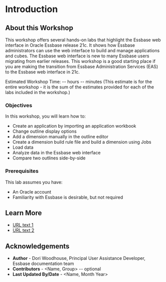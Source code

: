 # Introduction

## About this Workshop

This workshop offers several hands-on labs that highlight the Essbase web interface in Oracle Essbase release 21c. It shows how Essbase administrators can use the web interface to build and manage applications and cubes. The Essbase web interface is new to many Essbase users migrating from earlier releases. This workshop is a good starting place if you are making the transition from Essbase Administration Services (EAS) to the Essbase web interface in 21c.

Estimated Workshop Time: -- hours -- minutes (This estimate is for the entire workshop - it is the sum of the estimates provided for each of the labs included in the workshop.)

### Objectives

In this workshop, you will learn how to:

* Create an application by importing an application workbook
* Change outline display options
* Add a dimension manually in the outline editor
* Create a dimension build rule file and build a dimension using Jobs
* Load data
* Analyze data in the Essbase web interface
* Compare two outlines side-by-side

### Prerequisites

This lab assumes you have:

* An Oracle account
* Familiarity with Essbase is desirable, but not required

## Learn More

* [URL text 1](http://docs.oracle.com)
* [URL text 2](http://docs.oracle.com)

## Acknowledgements

* **Author** - Dori Woodhouse, Principal User Assistance Developer, Essbase documentation team
* **Contributors** -  <Name, Group> -- optional
* **Last Updated By/Date** - <Name, Month Year>
